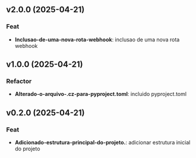 ## v2.0.0 (2025-04-21)

### Feat

- **Inclusao-de-uma-nova-rota-webhook**: inclusao de uma nova rota webhook

## v1.0.0 (2025-04-21)

### Refactor

- **Alterado-o-arquivo-.cz-para-pyproject.toml**: incluido pyproject.toml

## v0.2.0 (2025-04-21)

### Feat

- **Adicionado-estrutura-principal-do-projeto.**: adicionar estrutura inicial do projeto
